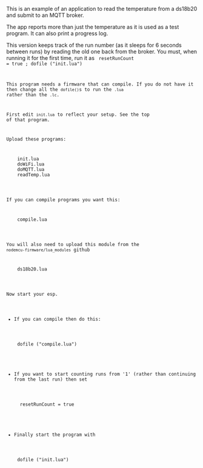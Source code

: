 This is an example of an application to read the temperature from a ds18b20 and submit to an MQTT broker.

The app reports more than just the temperature as it is used as a test program. It can also print a progress log.

This version keeps track of the run number (as it sleeps for 6 seconds between runs) by reading the old one back from the broker. You must, when running it for the first time, run it as
<code>
	resetRunCount = true ; dofile ("init.lua")
</pre>

This program needs a firmware that can compile. If you do not have it then change all the `dofile()`s to run the `.lua` rather than the `.lc`.

First edit `init.lua` to reflect your setup. See the top of that program.

Upload these programs:
<pre>
	init.lua
	doWiFi.lua
	doMQTT.lua
	readTemp.lua
</pre>
If you can compile programs you want this:
<pre>
	compile.lua
</pre>
You will also need to upload this module from the `nodemcu-firmware/lua_modules` github
<pre>
	ds18b20.lua
</pre>

Now start your esp.
- If you can compile then do this:
<pre>
	dofile ("compile.lua")
</pre>
- If you want to start counting runs from '1' (rather than continuing from the last run) then set
<pre>
	 resetRunCount = true
</pre>
- Finally start the program with
<pre>
	dofile ("init.lua")
</pre>

